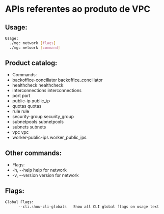 # APIs referentes ao produto de VPC

## Usage:
```bash
Usage:
  ./mgc network [flags]
  ./mgc network [command]
```

## Product catalog:
- Commands:
- backoffice-conciliator backoffice_conciliator
- healthcheck            healthcheck
- interconnections       interconnections
- port                   port
- public-ip              public_ip
- quotas                 quotas
- rule                   rule
- security-group         security_group
- subnetpools            subnetpools
- subnets                subnets
- vpc                    vpc
- worker-public-ips      worker_public_ips

## Other commands:
- Flags:
- -h, --help      help for network
- -v, --version   version for network

## Flags:
```bash
Global Flags:
      --cli.show-cli-globals   Show all CLI global flags on usage text
```

